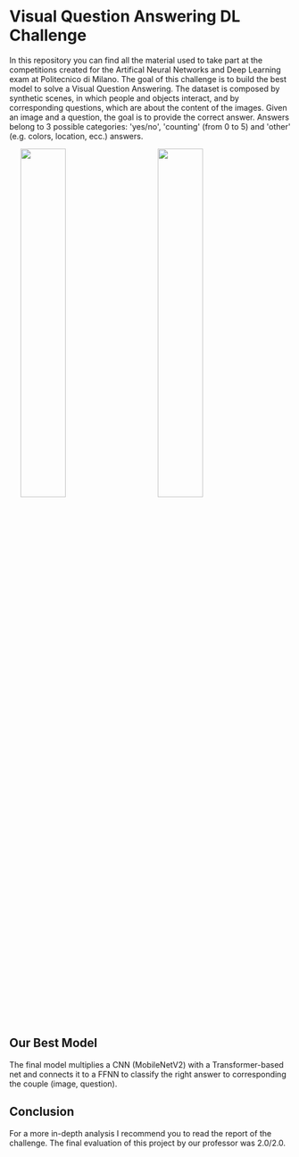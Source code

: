 # Visual Question Answering DL Challenge

In this repository you can find all the material used to take part at the competitions created for the Artifical Neural Networks and Deep Learning exam at Politecnico di Milano.
The goal of this challenge is to build the best model to solve a Visual Question Answering.
The dataset is composed by synthetic scenes, in which people and objects interact, and by corresponding questions, which are about the content of the images. Given an image and a question, the goal is to provide the correct answer. Answers belong to 3 possible categories: 'yes/no', 'counting' (from 0 to 5) and 'other' (e.g. colors, location, ecc.) answers.

<p align="left">
  <img width="40%" hspace="4%" src="https://user-images.githubusercontent.com/52406034/135986727-55c83a51-9d32-4c1a-9222-3fe2ca6be1ae.png">
  <img width="40%" hspace="4%" src="https://user-images.githubusercontent.com/52406034/135987473-38f84d01-2e97-40ec-9dfd-eeb98b8ecbcf.png">
</p>


## Our Best Model

The final model multiplies a CNN (MobileNetV2) with a Transformer-based net and connects it to a FFNN to classify the right answer to corresponding the couple (image, question).

## Conclusion

For a more in-depth analysis I recommend you to read the report of the challenge. The final evaluation of this project by our professor was 2.0/2.0.
